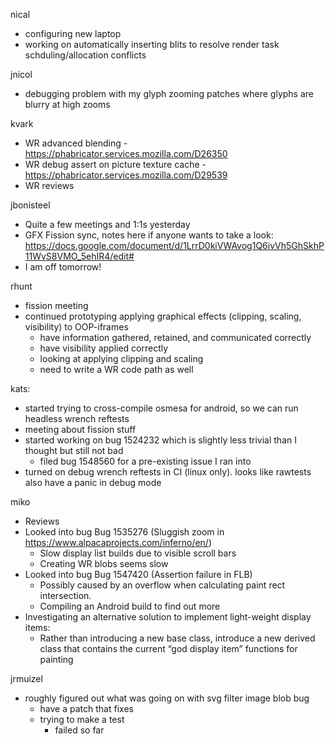 nical
  * configuring new laptop
  * working on automatically inserting blits to resolve render task schduling/allocation conflicts

jnicol
  * debugging problem with my glyph zooming patches where glyphs are blurry at high zooms

kvark
  * WR advanced blending - https://phabricator.services.mozilla.com/D26350
  * WR debug assert on picture texture cache - https://phabricator.services.mozilla.com/D29539
  * WR reviews


jbonisteel
  * Quite a few meetings and 1:1s yesterday
  * GFX Fission sync, notes here if anyone wants to take a look: https://docs.google.com/document/d/1LrrD0kiVWAvog1Q6ivVh5GhSkhP11WvS8VMO_5ehIR4/edit#
  * I am off tomorrow! 

rhunt
  * fission meeting
  * continued prototyping applying graphical effects (clipping, scaling, visibility) to OOP-iframes
    * have information gathered, retained, and communicated correctly
    * have visibility applied correctly
    * looking at applying clipping and scaling
    * need to write a WR code path as well

kats:
  * started trying to cross-compile osmesa for android, so we can run headless wrench reftests
  * meeting about fission stuff
  * started working on bug 1524232 which is slightly less trivial than I thought but still not bad
    * filed bug 1548560 for a pre-existing issue I ran into
  * turned on debug wrench reftests in CI (linux only). looks like rawtests also have a panic in debug mode


miko
  * Reviews 
  * Looked into bug Bug 1535276 (Sluggish zoom in https://www.alpacaprojects.com/inferno/en/) 
    * Slow display list builds due to visible scroll bars 
    * Creating WR blobs seems slow 
  * Looked into bug Bug 1547420 (Assertion failure in FLB) 
    * Possibly caused by an overflow when calculating paint rect intersection. 
    * Compiling an Android build to find out more 
  * Investigating an alternative solution to implement light-weight display items: 
    * Rather than introducing a new base class, introduce a new derived class that contains the current “god display item” functions for painting

jrmuizel
  * roughly figured out what was going on with svg filter image blob bug
    * have a patch that fixes
    * trying to make a test
      * failed so far
